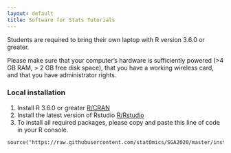 ```yaml
---
layout: default
title: Software for Stats Tutorials
---
```


Students are required to bring their own laptop with R version 3.6.0 or greater.

Please make sure that your computer’s hardware is sufficiently powered (>4 GB RAM, > 2 GB free disk space), that you have a working wireless card, and that you have administrator rights.

### Local installation

1. Install R 3.6.0 or greater [R/CRAN](https://cran.r-project.org)
2. Install the latest version of Rstudio [R/Rstudio](https://www.rstudio.com/products/rstudio/download/)
3. To install all required packages, please copy and paste this line of code in your R console.

```
source("https://raw.githubusercontent.com/statOmics/SGA2020/master/install.R")
```
